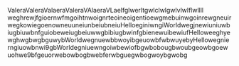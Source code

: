 ValeraValeraValaeraValeraVAlaeraVLaelfglwerltgwlclwlgwlvlwlflwllll
weghrewjfgioernwfmgoihtnwoignrteoineoigentioewgmebuinwgoinrewgneuir
wegkowiegoenowneuuneiunbeiubneiuHelloeginiwngiWorldwegjnewiuniuwbiugbiuwbnfguiobeweiugbeiuwwgbibiugbwinfgbienewuibewiufHelloweeghyewghwgbwgbguwybWorldwegnuewbbwoyibgeuowbfwbwuyebyHellowegnierngiuowbnwi9gbWorldegniuewngoiwbewiofbgwbobougbwoubgeowbgoewuohwe9bfgeuorwebowbogbwebferwbguegwbogwoybgwobg
